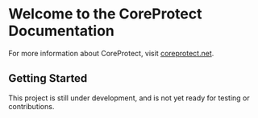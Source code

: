 # Welcome to the CoreProtect Documentation

For more information about CoreProtect, visit [coreprotect.net](http://coreprotect.net).

## Getting Started

This project is still under development, and is not yet ready for testing or contributions.
